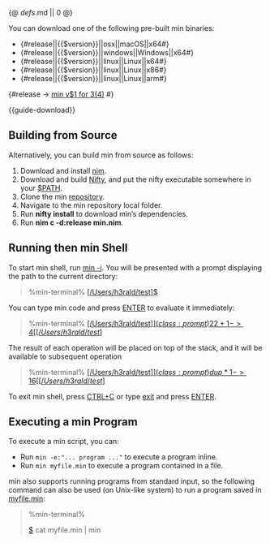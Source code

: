 {@ _defs_.md || 0 @}

You can download one of the following pre-built min binaries:

* {#release||{{$version}}||osx||macOS||x64#}
* {#release||{{$version}}||windows||Windows||x64#}
* {#release||{{$version}}||linux||Linux||x64#}
* {#release||{{$version}}||linux||Linux||x86#}
* {#release||{{$version}}||linux||Linux||arm#}

{#release -> [min v$1 for $3 ($4)](https://github.com/h3rald/min/releases/download/v$1/min\_v$1\_$2\_$4.zip) #}

{{guide-download}}

## Building from Source

Alternatively, you can build min from source as follows:

1. Download and install [nim](https://nim-lang.org).
2. Download and build [Nifty](https://github.com/h3rald/nifty), and put the nifty executable somewhere in your [$PATH](class:kwd).
3. Clone the min [repository](https://github.com/h3rald/hastyscribe).
4. Navigate to the min repository local folder.
5. Run **nifty install** to download min’s dependencies.
7. Run **nim c -d:release min.nim**.

## Running then min Shell

To start min shell, run [min -i](class:cmd). You will be presented with a prompt displaying the path to the current directory:

> %min-terminal%
> [[/Users/h3rald/test]$](class:prompt)

You can type min code and press [ENTER](class:kbd) to evaluate it immediately:

> %min-terminal%
> [[/Users/h3rald/test]$](class:prompt) 2 2 +
> {1} -> 4 
> [[/Users/h3rald/test]$](class:prompt)

The result of each operation will be placed on top of the stack, and it will be available to subsequent operation

> %min-terminal%
> [[/Users/h3rald/test]$](class:prompt) dup *
> {1} -> 16
> [[/Users/h3rald/test]$](class:prompt)

To exit min shell, press [CTRL+C](class:kbd) or type [exit](class:cmd) and press [ENTER](class:kbd).

## Executing a min Program

To execute a min script, you can:

* Run `min -e:"... program ..."` to execute a program inline.
* Run `min myfile.min` to execute a program contained in a file.

min also supports running programs from standard input, so the following command can also be used (on Unix-like system) to run a program saved in [myfile.min](class:file):

> %min-terminal%
> 
> [$](class:prompt) cat myfile.min | min
